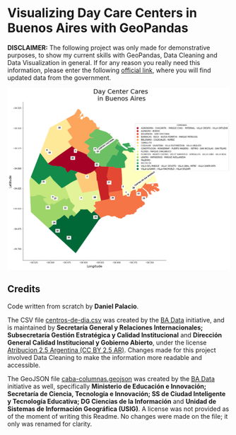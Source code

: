 # Visualizing Day Care Centers in Buenos Aires with GeoPandas

**DISCLAIMER:** The following project was only made for demonstrative purposes, to show my current skills with GeoPandas, Data Cleaning and Data Visualization in general. If for any reason you really need this information, please enter the following [official link](https://www.buenosaires.gob.ar/desarrollohumanoyhabitat/personasmayores/centrosdedia), where you will find updated data from the government.

<img src="https://github.com/palaciodaniel/day_care_centers_in_bs_as/blob/main/bsas_daycenters.png" width="950">

## Credits

Code written from scratch by **Daniel Palacio**.

The CSV file [centros-de-dia.csv](https://data.buenosaires.gob.ar/dataset/centros-dia/archivo/juqdkmgo-431-resource) was created by the [BA Data](https://data.buenosaires.gob.ar/acerca/seccion/nosotros) initiative, and is maintained by **Secretaría General y Relaciones Internacionales; Subsecretaría Gestión Estratégica y Calidad Institucional** and **Dirección General Calidad Institucional y Gobierno Abierto**, under the license [Atribucion 2.5 Argentina (CC BY 2.5 AR)](https://creativecommons.org/licenses/by/2.5/ar/deed.es_AR). Changes made for this project involved Data Cleaning to make the information more readable and accessible.

The GeoJSON file [caba-columnas.geojson](https://data.buenosaires.gob.ar/dataset/comunas/archivo/b0b627ac-5b47-4574-89ac-6999b63598ee) was created by the [BA Data](https://data.buenosaires.gob.ar/acerca/seccion/nosotros) initiative as well, specifically **Ministerio de Educación e Innovación; Secretaría de Ciencia, Tecnología e Innovación; SS de Ciudad Inteligente y Tecnología Educativa; DG Ciencias de la Información** and **Unidad de Sistemas de Información Geográfica (USIG)**. A license was not provided as of the moment of writing this Readme. No changes were made on the file; it only was renamed for clarity.
